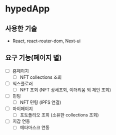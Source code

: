 # hypedApp

## 사용한 기술

- React, react-router-dom, Next-ui

## 요구 기능(페이지 별)

- [ ] 홈페이지
  - [ ] NFT collections 조회
- [ ] 익스플로러
  - [ ] NFT 조회 (NFT 상세조회, 이더리움 외 체인 조회)
- [ ] 민팅
  - [ ] NFT 민팅 (IPFS 연결)
- [ ] 마이페이지
  - [ ] 포토폴리오 조회 (소유한 collections 조회)
- [ ] 지갑 연동
  - [ ] 메타마스크 연동
